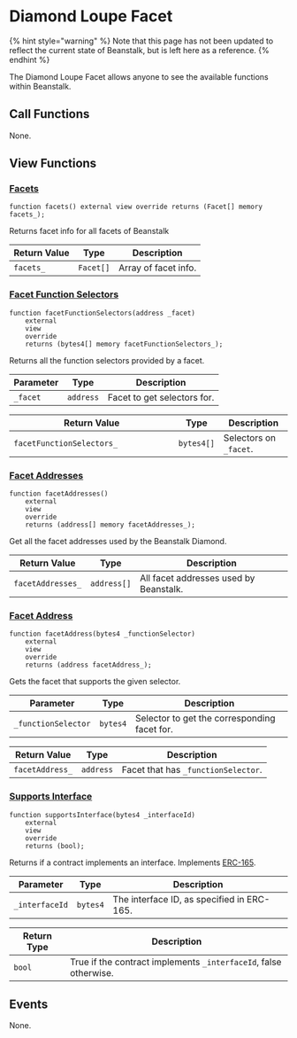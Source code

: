 # Diamond Loupe Facet

{% hint style="warning" %}
Note that this page has not been updated to reflect the current state of Beanstalk, but is left here as a reference.
{% endhint %}

The Diamond Loupe Facet allows anyone to see the available functions within Beanstalk.

## Call Functions

None.

## View Functions

### [Facets](https://github.com/BeanstalkFarms/Beanstalk/blob/fd132ae4eda02e502441c3d28d04ad2c21b4e339/protocol/contracts/farm/facets/DiamondLoupeFacet.sol#L28)

```solidity
function facets() external view override returns (Facet[] memory facets_);
```

Returns facet info for all facets of Beanstalk

| Return Value | Type      | Description          |
| ------------ | --------- | -------------------- |
| `facets_`    | `Facet[]` | Array of facet info. |

### [Facet Function Selectors](https://github.com/BeanstalkFarms/Beanstalk/blob/fd132ae4eda02e502441c3d28d04ad2c21b4e339/protocol/contracts/farm/facets/DiamondLoupeFacet.sol#L42)

```solidity
function facetFunctionSelectors(address _facet)
    external
    view
    override
    returns (bytes4[] memory facetFunctionSelectors_);
```

Returns all the function selectors provided by a facet.

| Parameter | Type      | Description                 |
| --------- | --------- | --------------------------- |
| `_facet`  | `address` | Facet to get selectors for. |

<table><thead><tr><th width="282.3333333333333">Return Value</th><th>Type</th><th>Description</th></tr></thead><tbody><tr><td><code>facetFunctionSelectors_</code></td><td><code>bytes4[]</code></td><td>Selectors on <code>_facet</code>.</td></tr></tbody></table>

### [Facet Addresses](https://github.com/BeanstalkFarms/Beanstalk/blob/fd132ae4eda02e502441c3d28d04ad2c21b4e339/protocol/contracts/farm/facets/DiamondLoupeFacet.sol#L54)

```solidity
function facetAddresses() 
    external 
    view 
    override 
    returns (address[] memory facetAddresses_);
```

Get all the facet addresses used by the Beanstalk Diamond.

| Return Value      | Type        | Description                            |
| ----------------- | ----------- | -------------------------------------- |
| `facetAddresses_` | `address[]` | All facet addresses used by Beanstalk. |

### [Facet Address](https://github.com/BeanstalkFarms/Beanstalk/blob/fd132ae4eda02e502441c3d28d04ad2c21b4e339/protocol/contracts/farm/facets/DiamondLoupeFacet.sol#L63)

```solidity
function facetAddress(bytes4 _functionSelector)
    external
    view
    override
    returns (address facetAddress_);
```

Gets the facet that supports the given selector.

| Parameter           | Type     | Description                                  |
| ------------------- | -------- | -------------------------------------------- |
| `_functionSelector` | `bytes4` | Selector to get the corresponding facet for. |

| Return Value    | Type      | Description                         |
| --------------- | --------- | ----------------------------------- |
| `facetAddress_` | `address` | Facet that has `_functionSelector`. |

### [Supports Interface](https://github.com/BeanstalkFarms/Beanstalk/blob/fd132ae4eda02e502441c3d28d04ad2c21b4e339/protocol/contracts/farm/facets/DiamondLoupeFacet.sol#L74)

```solidity
function supportsInterface(bytes4 _interfaceId) 
    external 
    view 
    override 
    returns (bool);
```

Returns if a contract implements an interface. Implements [ERC-165](https://eips.ethereum.org/EIPS/eip-165).

| Parameter      | Type     | Description                                |
| -------------- | -------- | ------------------------------------------ |
| `_interfaceId` | `bytes4` | The interface ID, as specified in ERC-165. |

| Return Type | Description                                                      |
| ----------- | ---------------------------------------------------------------- |
| `bool`      | True if the contract implements `_interfaceId`, false otherwise. |

## Events

None.
